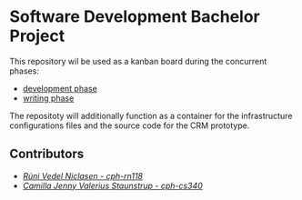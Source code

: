 # Software Development Bachelor Project

This repository wil be used as a kanban board during the concurrent phases:
- [development phase](https://github.com/Hold-Krykke-BA/Bachelor-Project/projects/1) 
- [writing phase](https://github.com/Hold-Krykke-BA/Bachelor-Project/projects/2)  

The repositoty will additionally function as a container for the infrastructure configurations files and the source code for the CRM prototype. 

## Contributors
- _[Rúni Vedel Niclasen - cph-rn118](https://github.com/Runi-VN)_
- _[Camilla Jenny Valerius Staunstrup - cph-cs340](https://github.com/Castau)_
